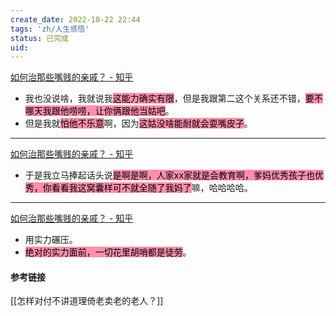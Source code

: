 ```yaml
---
create_date: 2022-10-22 22:44
tags: 'zh/人生感悟'
status: 已完成  
uid: 
---
```


[ 如何治那些嘴贱的亲戚？ - 知乎](https://www.zhihu.com/question/40025381/answer/2588543039)

- 我也没说啥，我就说我<mark style="background: #FF5582A6;">这能力确实有限</mark>，但是我跟第二这个关系还不错，<mark style="background: #FF5582A6;">要不哪天我跟他唠唠，让你俩跟他当姑吧</mark>。
- 但是我就<mark style="background: #FF5582A6;">怕他不乐意</mark>啊，因为<mark style="background: #FF5582A6;">这姑没啥能耐就会耍嘴皮子</mark>。
---
[如何治那些嘴贱的亲戚？ - 知乎](https://www.zhihu.com/question/40025381/answer/2585696541)

- 于是我立马捧起话头说<mark style="background: #FF5582A6;">是啊是啊，人家xx家就是会教育啊，爹妈优秀孩子也优秀，你看看我这窝囊样可不就全随了我妈了</mark>嘛，哈哈哈哈。
---
[如何治那些嘴贱的亲戚？ - 知乎](https://www.zhihu.com/question/40025381/answer/2582144830)

- 用实力碾压。
- <mark style="background: #FF5582A6;">绝对的实力面前，一切花里胡哨都是徒劳</mark>。

#### 参考链接

[[怎样对付不讲道理倚老卖老的老人？]]

